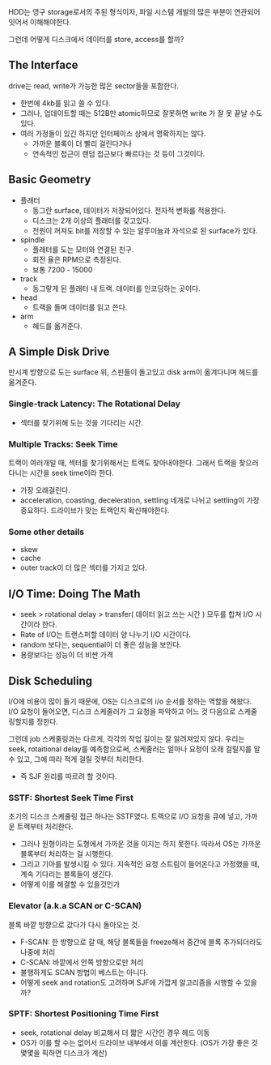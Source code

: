 HDD는 영구 storage로서의 주된 형식이자, 파일 시스템 개발의 많은 부분이 연관되어 잇어서 이해해야한다.

그런데 어떻게 디스크에서 데이터를 store, access를 할까?

## The Interface
drive는 read, write가 가능한 많은 sector들을 포함한다. 
- 한번에 4kb를 읽고 쓸 수 있다. 
- 그러나, 업데이트할 때는 512B만 atomic하므로 잘못하면 write 가 잘 못 끝날 수도 있다. 
- 여러 가정들이 있긴 하지만 인터페이스 상에서 명확하지는 않다. 
  - 가까운 블록이 더 빨리 걸린다거나
  - 연속적인 접근이 랜덤 접근보다 빠르다는 것 등이 그것이다.

## Basic Geometry
- 플래터
  - 동그란 surface, 데이터가 저장되어있다. 전자적 변화를 적용한다. 
  - 디스크는 2개 이상의 플래터를 갖고있다. 
  - 전원이 꺼져도 bit를 저장할 수 있는 알루미늄과 자석으로 된 surface가 있다.
- spindle
  - 플래터를 도는 모터와 연결된 친구.
  - 회전 율은 RPM으로 측정된다. 
  - 보통 7200 - 15000
- track
  - 동그랗게 된 플래터 내 트랙. 데이터를 인코딩하는 곳이다. 
- head
  - 트랙을 돌며 데이터를 읽고 쓴다.
- arm
  - 헤드를 옮겨준다.

## A Simple Disk Drive
반시계 방향으로 도는 surface 위, 스핀들이 돌고있고 disk arm이 옮겨다니며 헤드를 옮겨준다.

### Single-track Latency: The Rotational Delay
- 섹터를 찾기위해 도는 것을 기다리는 시간. 

### Multiple Tracks: Seek Time
트랙이 여러개일 때, 섹터를 찾기위해서는 트랙도 찾아내야한다. 
그래서 트랙을 찾으러 다니는 시간을 seek time이라 한다.
- 가장 오래걸린다.
- acceleration, coasting, deceleration, settling 네개로 나뉘고 settling이 가장 중요하다. 드라이브가 맞는 트랙인지 확신해야한다. 

### Some other details
- skew
- cache
- outer track이 더 많은 섹터를 가지고 있다. 

## I/O Time: Doing The Math
- seek > rotational delay > transfer( 데이터 읽고 쓰는 시간 ) 모두를 합쳐 I/O 시간이라 한다.
- Rate of I/O는 트랜스퍼할 데이터 양 나누기 I/O 시간이다.
- random 보다는, sequential이 더 좋은 성능을 보인다.
- 용량보다는 성능이 더 비싼 가격

## Disk Scheduling
I/O에 비용이 많이 들기 때문에, OS는 디스크로의 i/o 순서를 정하는 역할을 해왔다. I/O 요청이 들어오면, 디스크 스케줄러가 그 요청을 파악하고 어느 것 다음으로 스케줄링할지를 정한다. 

그런데 job 스케줄링과는 다르게, 각각의 작업 길이는 잘 알려져있지 않다. 우리는 seek, rotaitional delay를 예측함으로써, 스케줄러는 얼마나 요청이 오래 걸릴지를 알 수 있고, 그에 따라 적게 걸릴 것부터 처리한다. 
- 즉 SJF 원리를 따르려 할 것이다. 

### SSTF: Shortest Seek Time First
초기의 디스크 스케줄링 접근 하나는 SSTF였다. 트랙으로 I/O 요청을 큐에 넣고, 가까운 트랙부터 처리한다. 
- 그러나 원형이라는 도형에서 가까운 것을 이지는 하지 못한다. 따라서 OS는 가까운 블록부터 처리하는 걸 시행한다.
- 그리고 기아를 발생시킬 수 있다. 지속적인 요청 스트림이 들어온다고 가정했을 때, 계속 기다리는 블록들이 생긴다. 
- 어떻게 이를 해결할 수 있을것인가

### Elevator (a.k.a SCAN or C-SCAN)
블록 바깥 방향으로 갔다가 다시 돌아오는 것. 
- F-SCAN: 한 방향으로 갈 때, 해당 블록들을 freeze해서 중간에 블록 추가되더라도 나중에 처리
- C-SCAN: 바깥에서 안쪽 방향으로만 처리
- 불행하게도 SCAN 방법이 베스트는 아니다.
- 어떻게 seek and rotation도 고려하며 SJF에 가깝게 알고리즘을 시행할 수 있을까? 

### SPTF: Shortest Positioning Time First
- seek, rotational delay 비교해서 더 짧은 시간인 경우 헤드 이동
- OS가 이를 할 수는 없어서 드라이브 내부에서 이를 계산한다. (OS가 가장 좋은 것 몇몇을 픽하면 디스크가 계산)